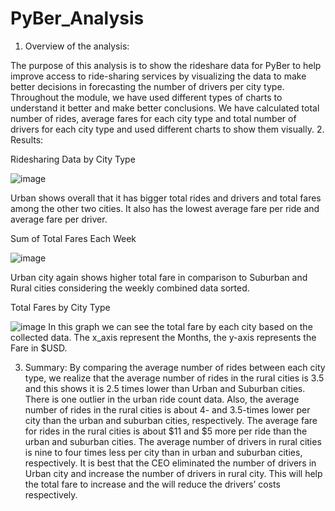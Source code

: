 # PyBer_Analysis

1.	Overview of the analysis:

The purpose of this analysis is to show the rideshare data for PyBer to help improve access to ride-sharing services by visualizing the data to make better decisions in forecasting the number of drivers per city type. Throughout the module, we have used different types of charts to understand it better and make better conclusions. We have calculated total number of rides, average fares for each city type and total number of drivers for each city type and used different charts to show them visually.
2.	Results:

Ridesharing Data by City Type

![image](https://user-images.githubusercontent.com/49285767/184079603-bf9b1c3c-40f3-4148-afdb-b85da8a00b5c.png)

Urban shows overall that it has bigger total rides and drivers and total fares among the other two cities. It also has the lowest average fare per ride and average fare per driver.

Sum of Total Fares Each Week

![image](https://user-images.githubusercontent.com/49285767/184082933-b4c00bb2-0147-4980-9a99-53ad728b526a.png)

Urban city again shows higher total fare in comparison to Suburban and Rural cities considering the weekly combined data sorted.

Total Fares by City Type

![image](https://user-images.githubusercontent.com/49285767/184081936-bba4f220-0379-4c81-bb84-8fdda3f4d60e.png)
In this graph we can see the total fare by each city based on the collected data. The x_axis represent the Months, the y-axis represents the Fare in $USD.

3.	Summary:
By comparing the average number of rides between each city type, we realize that the average number of rides in the rural cities is 3.5 and this shows it is 2.5 times lower than Urban and Suburban cities.
There is one outlier in the urban ride count data. Also, the average number of rides in the rural cities is about 4- and 3.5-times lower per city than the urban and suburban cities, respectively. The average fare for rides in the rural cities is about $11 and $5 more per ride than the urban and suburban cities.
The average number of drivers in rural cities is nine to four times less per city than in urban and suburban cities, respectively.
It is best that the CEO eliminated the number of drivers in Urban city and increase the number of drivers in rural city. This will help the total fare to increase and the will reduce the drivers’ costs respectively. 
